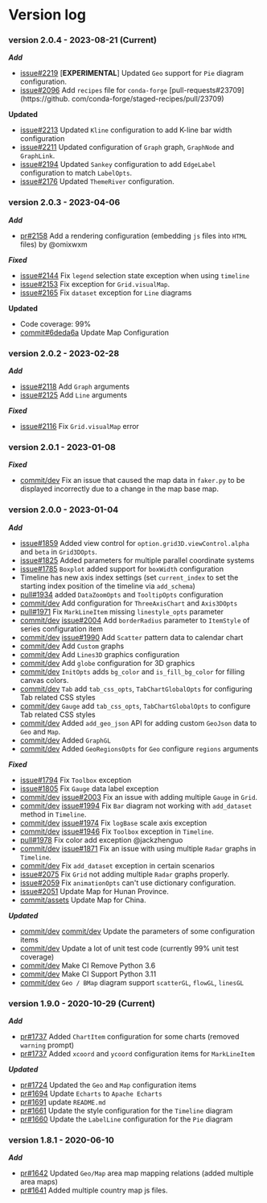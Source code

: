 # Version log

### version 2.0.4 - 2023-08-21 (Current)
***Add***
* [issue#2219](https://github.com/pyecharts/pyecharts/issues/2219) [**EXPERIMENTAL**] Updated `Geo` support for `Pie` diagram configuration.
* [issue#2096](https://github.com/pyecharts/pyecharts/issues/2096) Add `recipes` file for `conda-forge` [pull-requests#23709](https://github. com/conda-forge/staged-recipes/pull/23709)

**Updated**
* [issue#2213](https://github.com/pyecharts/pyecharts/issues/2213) Updated `Kline` configuration to add K-line bar width configuration
* [issue#2211](https://github.com/pyecharts/pyecharts/issues/2211) Updated configuration of `Graph` graph, `GraphNode` and `GraphLink`.
* [issue#2194](https://github.com/pyecharts/pyecharts/issues/2194) Updated `Sankey` configuration to add `EdgeLabel` configuration to match `LabelOpts`.
* [issue#2176](https://github.com/pyecharts/pyecharts/issues/2176) Updated `ThemeRiver` configuration.

### version 2.0.3 - 2023-04-06
***Add***
* [pr#2158](https://github.com/pyecharts/pyecharts/pull/2158) Add a rendering configuration (embedding `js` files into `HTML` files) by @omixwxm

***Fixed***
* [issue#2144](https://github.com/pyecharts/pyecharts/issues/2144) Fix `legend` selection state exception when using `timeline`
* [issue#2153](https://github.com/pyecharts/pyecharts/issues/2153) Fix exception for `Grid.visualMap`.
* [issue#2165](https://github.com/pyecharts/pyecharts/issues/2165) Fix `dataset` exception for `Line` diagrams

**Updated**
* Code coverage: 99%
* [commit#6deda6a](https://github.com/pyecharts/pyecharts/pull/2155/commits/6deda6a9abfe597d7af1c5fcb5e32d327ac73e68) Update Map Configuration


### version 2.0.2 - 2023-02-28
***Add***
* [issue#2118](https://github.com/pyecharts/pyecharts/issues/2118) Add `Graph` arguments
* [issue#2125](https://github.com/pyecharts/pyecharts/issues/2125) Add `Line` arguments

***Fixed***
* [issue#2116](https://github.com/pyecharts/pyecharts/issues/2116) Fix `Grid.visualMap` error


### version 2.0.1 - 2023-01-08
***Fixed***
* [commit/dev](https://github.com/pyecharts/pyecharts/commit/d7788ba4b56545bbfe92e39516b6842ac39e9837) Fix an issue that caused the map data in `faker.py` to be displayed incorrectly due to a change in the map base map.

### version 2.0.0 - 2023-01-04

***Add***
* [issue#1859](https://github.com/pyecharts/pyecharts/issues/1859) Added view control for `option.grid3D.viewControl.alpha` and `beta` in `Grid3DOpts`.
* [issue#1825](https://github.com/pyecharts/pyecharts/issues/1825) Added parameters for multiple parallel coordinate systems
* [issue#1785](https://github.com/pyecharts/pyecharts/issues/1785) `Boxplot` added support for `boxWidth` configuration
* Timeline has new axis index settings (set `current_index` to set the starting index position of the timeline via `add_schema`)
* [pull#1934](https://github.com/pyecharts/pyecharts/pull/1934) added `DataZoomOpts` and `TooltipOpts` configuration
* [commit/dev](https://github.com/pyecharts/pyecharts/commit/3547c50434400e6bd347204afff56331f27ea767) Add configuration for `ThreeAxisChart` and `Axis3DOpts`
* [pull#1971](https://github.com/pyecharts/pyecharts/pull/1971) Fix `MarkLineItem` missing `linestyle_opts` parameter
* [commit/dev](https://github.com/pyecharts/pyecharts/commit/2b6fd503349b72b6addad57ff33d253c22743a78) [issue#2004](https://github.com/pyecharts/pyecharts/issues/2004) Add `borderRadius` parameter to `ItemStyle` of series configuration item
* [commit/dev](https://github.com/pyecharts/pyecharts/commit/2b6fd503349b72b6addad57ff33d253c22743a78) [issue#1990](https://github.com/pyecharts/pyecharts/issues/1990) Add `Scatter` pattern data to calendar chart
* [commit/dev](https://github.com/pyecharts/pyecharts/commit/d25cca137b13fdd852bf91d74de816847877bd05) Add `Custom` graphs
* [commit/dev](https://github.com/pyecharts/pyecharts/commit/a85711c3114127d866ffac16d27672802d009e81) Add `Lines3D` graphics configuration
* [commit/dev](https://github.com/pyecharts/pyecharts/commit/a85711c3114127d866ffac16d27672802d009e81) Add `globe` configuration for 3D graphics
* [commit/dev](https://github.com/pyecharts/pyecharts/commit/73a5b11689d9626b61122a58d48e85536800a135) `InitOpts` adds `bg_color` and `is_fill_bg_color` for filling canvas colors.
* [commit/dev](https://github.com/pyecharts/pyecharts/commit/73a5b11689d9626b61122a58d48e85536800a135) `Tab` add `tab_css_opts`, `TabChartGlobalOpts` for configuring Tab related CSS styles 
* [commit/dev](https://github.com/pyecharts/pyecharts/commit/7f5a2eae7cc15b0929a42b0082d7409040e6d382) `Gauge` add `tab_css_opts`, `TabChartGlobalOpts` to configure Tab related CSS styles
* [commit/dev](https://github.com/pyecharts/pyecharts/commit/84483fd6165db0cf607fb95dd4e431d83f2871fe) Added `add_geo_json` API for adding custom `GeoJson` data to `Geo` and `Map`. 
* [commit/dev](https://github.com/pyecharts/pyecharts/pull/2104/commits/74c151a371ffb44336a3aea3d624e27535527711) Added `GraphGL`
* [commit/dev](https://github.com/pyecharts/pyecharts/pull/2104/commits/aaf8076e6d28787dd16d4219f1e473c3c076eb54) Added `GeoRegionsOpts` for `Geo` configure `regions` arguments

***Fixed***
* [issue#1794](https://github.com/pyecharts/pyecharts/issues/1794) Fix `Toolbox` exception
* [issue#1805](https://github.com/pyecharts/pyecharts/issues/1805) Fix `Gauge` data label exception
* [commit/dev](https://github.com/pyecharts/pyecharts/commit/2b6fd503349b72b6addad57ff33d253c22743a78) [issue#2003](https://github.com/pyecharts/pyecharts/issues/2003) Fix an issue with adding multiple `Gauge` in `Grid`.
* [commit/dev](https://github.com/pyecharts/pyecharts/commit/2b6fd503349b72b6addad57ff33d253c22743a78) [issue#1994](https://github.com/pyecharts/pyecharts/issues/1994) Fix `Bar` diagram not working with `add_dataset` method in `Timeline`.
* [commit/dev](https://github.com/pyecharts/pyecharts/commit/2b6fd503349b72b6addad57ff33d253c22743a78) [issue#1974](https://github.com/pyecharts/pyecharts/issues/1974) Fix `logBase` scale axis exception
* [commit/dev](https://github.com/pyecharts/pyecharts/commit/2b6fd503349b72b6addad57ff33d253c22743a78) [issue#1946](https://github.com/pyecharts/pyecharts/issues/1946) Fix `Toolbox` exception in `Timeline`.
* [pull#1978](https://github.com/pyecharts/pyecharts/pull/1978) Fix color add exception @jackzhenguo
* [commit/dev](https://github.com/pyecharts/pyecharts/commit/2b6fd503349b72b6addad57ff33d253c22743a78) [issue#1871](https://github.com/pyecharts/pyecharts/issues/1871) Fix an issue with using multiple `Radar` graphs in `Timeline`.
* [commit/dev](https://github.com/pyecharts/pyecharts/commit/d25cca137b13fdd852bf91d74de816847877bd05) Fix `add_dataset` exception in certain scenarios
* [issue#2075](https://github.com/pyecharts/pyecharts/issues/2075) Fix `Grid` not adding multiple `Radar` graphs properly.
* [issue#2059](https://github.com/pyecharts/pyecharts/issues/2059) Fix `animationOpts` can't use dictionary configuration.
* [issue#2051](https://github.com/pyecharts/pyecharts/issues/2051) Update Map for Hunan Province.
* [commit/assets](https://github.com/pyecharts/pyecharts-assets/commit/5b95f0b0fbfd641b7cd74e6f597354df1abcbb6c) Update Map for China.

***Updated***
* [commit/dev](https://github.com/pyecharts/pyecharts/commit/d25cca137b13fdd852bf91d74de816847877bd05) [commit/dev](https://github.com/pyecharts/pyecharts/commit/a85711c3114127d866ffac16d27672802d009e81) Update the parameters of some configuration items
* [commit/dev](https://github.com/pyecharts/pyecharts/commit/a85711c3114127d866ffac16d27672802d009e81) Update a lot of unit test code (currently 99% unit test coverage)
* [commit/dev](https://github.com/pyecharts/pyecharts/pull/2104/commits/73d56348de063b3135687f23c876a47dcc7ccd73) Make CI Remove Python 3.6
* [commit/dev](https://github.com/pyecharts/pyecharts/pull/2104/commits/29a6c4249bce6dea209e81f58065f9e8486a9beb) Make CI Support Python 3.11
* [commit/dev](https://github.com/pyecharts/pyecharts/pull/2104/commits/4d0edd9f8c1fd667c03b3fd575ffa759a89f311e) `Geo / BMap` diagram support `scatterGL`, `flowGL`, `linesGL`

### version 1.9.0 - 2020-10-29 (Current)

***Add***
* [pr#1737](https://github.com/pyecharts/pyecharts/pull/1737) Added `ChartItem` configuration for some charts (removed `warning` prompt)
* [pr#1737](https://github.com/pyecharts/pyecharts/pull/1726) Added `xcoord` and `ycoord` configuration items for `MarkLineItem`

***Updated***
* [pr#1724](https://github.com/pyecharts/pyecharts/pull/1724) Updated the `Geo` and `Map` configuration items
* [pr#1694](https://github.com/pyecharts/pyecharts/pull/1694) Update `Echarts` to `Apache Echarts`
* [pr#1691](https://github.com/pyecharts/pyecharts/pull/1691) update `README.md`
* [pr#1661](https://github.com/pyecharts/pyecharts/pull/1661) Update the style configuration for the `Timeline` diagram
* [pr#1660](https://github.com/pyecharts/pyecharts/pull/1660) Update the `LabelLine` configuration for the `Pie` diagram

### version 1.8.1 - 2020-06-10

***Add***
* [pr#1642](https://github.com/pyecharts/pyecharts/pull/1642) Updated `Geo/Map` area map mapping relations (added multiple area maps)
* [pr#1641](https://github.com/pyecharts/pyecharts/pull/1641) Added multiple country map js files.
